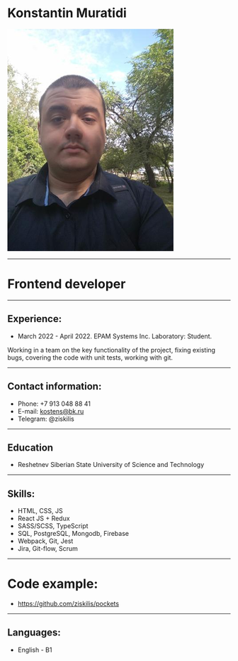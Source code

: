 # Konstantin Muratidi
![profile pic](/523226980.jpeg "Мое фото")
***
# Frontend developer 
***
## Experience:
*  March 2022 - April 2022. EPAM Systems Inc. Laboratory: Student.

Working in a team on the key functionality of the project, fixing existing bugs, covering the code with unit tests, working with git.
***
## Contact information:
* Phone: +7 913 048 88 41
* E-mail: kostens@bk.ru
* Telegram: @ziskilis
*** 
## Education
* Reshetnev Siberian State University of Science and Technology
***
## Skills:

* HTML, CSS, JS
* React JS + Redux
* SASS/SCSS, TypeScript
* SQL, PostgreSQL, Mongodb, Firebase
* Webpack, Git, Jest
* Jira, Git-flow, Scrum

***
# Code example:
* https://github.com/ziskilis/pockets
***
## Languages:
* English - B1
